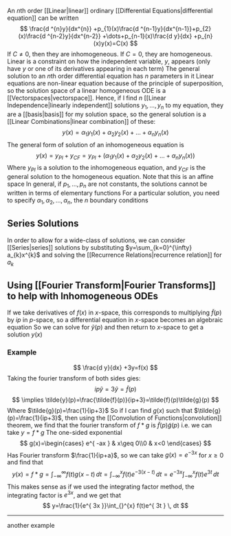 An $n$th order [[Linear|linear]] ordinary [[Differential Equations|differential equation]] can be written
$$
\frac{d ^{n}y}{dx^{n}} +p_{1}(x)\frac{d ^{n-1}y}{dx^{n-1}}+p_{2}(x)\frac{d ^{n-2}y}{dx^{n-2}} +\dots+p_{n-1}(x)\frac{d y}{dx} +p_{n}(x)y(x)=C(x) 
$$
If $C\neq 0$, then they are inhomogeneous. If $C=0$, they are homogeneous.
Linear is a constraint on how the independent variable, $y$, appears (only have $y$ or one of its derivatives appearing in each term)
The general solution to an $n$th order differential equation has $n$ parameters in it
Linear equations are non-linear equation because of the principle of superposition, so the solution space of a linear homogeneous ODE is a [[Vectorspaces|vectorspace]]. Hence, if I find $n$ [[Linear Independence|linearly independent]] solutions $y_{1},\dots,y_{n}$ to my equation, they are a [[basis|basis]] for my solution space, so the general solution is a [[Linear Combinations|linear combination]] of these:
$$
y(x)=\alpha_{1}y_{1}(x)+\alpha_{2}y_{2}(x)+\dots+\alpha_{n}y_{n}(x)
$$
The general form of solution of an inhomogeneous equation is
$$
y(x)=y_{PI}+y_{CF}=y_{PI}+(\alpha_{1}y_{1}(x)+\alpha_{2}y_{2}(x)+\dots+\alpha_{n}y_{n}(x))
$$
Where $y_{PI}$ is a solution to the inhomogeneous equation, and $y_{CF}$ is the general solution to the homogeneous equation. Note that this is an affine space
In general, if $p_{1},\dots,p_{n}$ are not constants, the solutions cannot be written in terms of elementary functions
For a particular solution, you need to specify $\alpha_{1},\alpha_{2},\dots,\alpha_{n}$, the $n$ boundary conditions
## Series Solutions
In order to allow for a wide-class of solutions, we can consider [[Series|series]] solutions by substituting $y=\sum_{k=0}^{\infty} a_{k}x^{k}$ and solving the [[Recurrence Relations|recurrence relation]] for $a_{k}$
## Using [[Fourier Transform|Fourier Transforms]] to help with Inhomogeneous ODEs
If we take derivatives of $f(x)$ in $x$-space, this corresponds to multiplying $\tilde{f}(p)$ by $ip$ in $p$-space, so a differential equation in $x$-space becomes an algebraic equation
So we can solve for $\tilde{y}(p)$ and then return to $x$-space to get a solution $y(x)$
### Example
$$
\frac{d y}{dx} +3y=f(x)
$$
Taking the fourier transform of both sides gies:
$$
ip\tilde{y}=3\tilde{y}=\tilde{f}(p)
$$
$$
\implies \tilde{y}(p)=\frac{\tilde{f}(p)}{ip+3}=\tilde{f}(p)\tilde{g}(p)
$$
Where $\tilde{g}(p)=\frac{1}{ip+3}$
So if I can find $g(x)$ such that $\tilde{g}(p)=\frac{1}{ip+3}$, then using the [[Convolution of Functions|convolution]] theorem, we find that the fourier transform of $f*g$ is $\tilde{f}(p)\tilde{g}(p)$ i.e. we can take $y=f*g$
The one-sided exponential 
$$
g(x)=\begin{cases}
e^{ -ax } & x\geq 0\\0 & x<0
\end{cases}
$$
Has Fourier transform $\frac{1}{ip+a}$, so we can take $g(x)=e^{ -3x }$ for $x\geq 0$ and find that
$$
    y(x)=f*g=\int_{-\infty}^{\infty} f(t)g(x-t) \, dt=\int_{-\infty}^{x} f(t)e^{ -3(x-t) } \, dt=e^{ -3x }\int_{-\infty}^{x} f(t)e^{ 3t } \, dt
$$
This makes sense as if we used the integrating factor method, the integrating factor is $e^{ 3x }$, and we get that
$$
y=\frac{1}{e^{ 3x }}\int_{}^{x} f(t)e^{ 3t } \, dt 
$$
___
another example